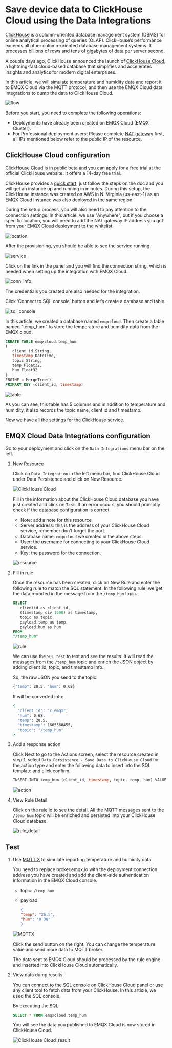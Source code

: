 # Save device data to ClickHouse Cloud using the Data Integrations

[ClickHouse](https://clickhouse_cloud.com/docs/en/) is a column-oriented database management system (DBMS) for online analytical processing of queries (OLAP). ClickHouse’s performance exceeds all other column-oriented database management systems. It processes billions of rows and tens of gigabytes of data per server second.

A couple days ago, ClickHouse announced the launch of [ClickHouse Cloud](https://clickhouse_cloud.com/cloud), a lightning-fast cloud-based database that simplifies and accelerates insights and analytics for modern digital enterprises.

In this article, we will simulate temperature and humidity data and report it to EMQX Cloud via the MQTT protocol, and then use the EMQX Cloud data integrations to dump the data to ClickHouse Cloud.

![flow](./_assets/flow.png)

Before you start, you need to complete the following operations:

- Deployments have already been created on EMQX Cloud (EMQX Cluster).
- For Professional deployment users: Please complete [NAT gateway](../vas/nat-gateway.md) first, all IPs mentioned below refer to the public IP of the resource.

## ClickHouse Cloud configuration

[ClickHouse Cloud](https://clickhouse_cloud.com/cloud) is in public beta and you can apply for a free trial at the official ClickHouse website. It offers a 14-day free trial.

ClickHouse provides a [quick start](https://clickhouse_cloud.com/docs/en/quick-start), just follow the steps on the doc and you will get an instance up and running in minutes. During this setup, the ClickHouse instance was created on AWS in N. Virginia (us-east-1) as an EMQX Cloud instance was also deployed in the same region.

During the setup process, you will also need to pay attention to the connection settings. In this article, we use "Anywhere", but if you choose a specific location, you will need to add the NAT gateway IP address you got from your EMQX Cloud deployment to the whitelist.

![location](./_assets/location.png)

After the provisioning, you should be able to see the service running:

![service](./_assets/service.png)

Click on the link in the panel and you will find the connection string, which is needed when setting up the integration with EMQX Cloud.

![conn_info](./_assets/conn_info.png)

The credentials you created are also needed for the integration.

Click ‘Connect to SQL console’ button and let’s create a database and table.

![sql_console](./_assets/sql_console.png)

In this article, we created a database named `emqxcloud`. Then create a table named "temp_hum" to store the temperature and humidity data from the EMQX cloud.

   ```sql
   CREATE TABLE emqxcloud.temp_hum 
   (
      client_id String, 
      timestamp DateTime, 
      topic String, 
      temp Float32, 
      hum Float32
   ) 
   ENGINE = MergeTree() 
   PRIMARY KEY (client_id, timestamp)
   ```

![table](./_assets/table.png)

As you can see, this table has 5 columns and in addition to temperature and humidity, it also records the topic name, client id and timestamp.

Now we have all the settings for the ClickHouse service.

## EMQX Cloud Data Integrations configuration

Go to your deployment and click on the `Data Integrations` menu bar on the left.

1. New Resource

   Click on `Data Integration` in the left menu bar, find ClickHouse Cloud under Data Persistence and click on New Resource.

   ![ClickHouse Cloud](./_assets/data_integration_clickhouse_cloud.png)

   Fill in the information about the ClickHouse Cloud database you have just created and click on `Test`. If an error occurs, you should promptly check if the database configuration is correct.

   - Note: add a note for this resource
   - Server address: this is the address of your ClickHouse Cloud service, remember don’t forget the port.
   - Database name: `emqxcloud` we created in the above steps.
   - User: the username for connecting to your ClickHouse Cloud service.
   - Key: the password for the connection.

   ![resource](./_assets/clickhouse_cloud_resource.png)

2. Fill in rule

   Once the resource has been created, click on New Rule and enter the following rule to match the SQL statement. In the following rule, we get the data reported in the message from the `/temp_hum` topic.

   ```sql
   SELECT
      clientid as client_id,
      (timestamp div 1000) as timestamp,
      topic as topic,
      payload.temp as temp,
      payload.hum as hum
   FROM
   "/temp_hum"
   ```

   ![rule](./_assets/clickhouse_cloud_rule.png)

   We can use the `SQL test` to test and see the results. It will read the messages from the `/temp_hum` topic and enrich the JSON object by adding client_id, topic, and timestamp info.

   So, the raw JSON you send to the topic:

   ```bash
   {"temp": 28.5, "hum": 0.68}
   ```

   It will be converted into:

   ```bash
   {
     "client_id": "c_emqx",
     "hum": 0.68,
     "temp": 28.5,
     "timestamp": 1665568455,
     "topic": "/temp_hum"
   }
   ```

3. Add a response action

   Click Next to go to the Actions screen, select the resource created in step 1, select `Data Persistence - Save Data to ClickHouse Cloud` for the action type and enter the following data to insert into the SQL template and click confirm.

   ```sql
   INSERT INTO temp_hum (client_id, timestamp, topic, temp, hum) VALUES ('${client_id}', ${timestamp}, '${topic}', ${temp}, ${hum})
   ```

   ![action](./_assets/clickhouse_cloud_action.png)

4. View Rule Detail

   Click on the rule id to see the detail. All the MQTT messages sent to the `/temp_hum` topic will be enriched and persisted into your ClickHouse Cloud database.

   ![rule_detail](./_assets/clickhouse_cloud_rule_details.png)

## Test

1. Use [MQTT X](https://mqttx.app/) to simulate reporting temperature and humidity data.

   You need to replace broker.emqx.io with the deployment connection address you have created and add the client-side authentication information in the EMQX Cloud console.

    - topic: `/temp_hum`
    - payload:

      ```json
      {
      "temp": "26.5",
      "hum": "0.38"
      }
      ```

   ![MQTTX](./_assets/clickhouse_cloud_mqttx.png)

   Click the send button on the right. You can change the temperature value and send more data to MQTT broker.

   The data sent to EMQX Cloud should be processed by the rule engine and inserted into ClickHouse Cloud automatically.

2. View data dump results

   You can connect to the SQL console on ClickHouse Cloud panel or use any client tool to fetch data from your ClickHouse. In this article, we used the SQL console.

   By executing the SQL:

   ```sql
   SELECT * FROM emqxcloud.temp_hum
   ```

   You will see the data you published to EMQX Cloud is now stored in ClickHouse Cloud.

   ![ClickHouse Cloud_result](./_assets/clickhouse_cloud_result.png)
